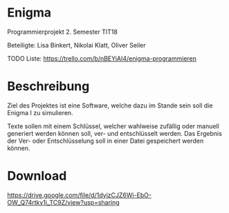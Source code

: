 # Enigma

Programmierprojekt 2. Semester TIT18

Beteiligte: Lisa Binkert, Nikolai Klatt, Oliver Seiler

TODO Liste: https://trello.com/b/nBEYiAI4/enigma-programmieren

# Beschreibung

Ziel des Projektes ist eine Software, welche dazu im Stande sein soll die Enigma I zu simulieren.

Texte sollen mit einem Schlüssel, welcher wahlweise zufällig oder manuell generiert werden können soll, ver- und entschlüsselt werden.
Das Ergebnis der Ver- oder Entschlüsselung soll in einer Datei gespeichert werden können.

# Download

https://drive.google.com/file/d/1dyizCJZ6Wi-EbO-OW_Q74rtkv1i_TC9Z/view?usp=sharing
